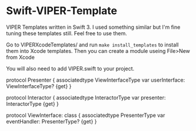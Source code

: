 # Swift-VIPER-Template
VIPER Templates written in Swift 3. I used something similar but I'm fine tuning these templates still. Feel free to use them. 

Go to VIPERXcodeTemplates/ and run `make install_templates` to install them into Xcode templates. Then you can create a module useing File>New from Xcode


You will also need to add VIPER.swift to your project.

protocol Presenter {
    associatedtype ViewInterfaceType
    var userInterface: ViewInterfaceType? {get}
}

protocol Interactor {
    associatedtype InteractorType
    var presenter: InteractorType {get}
}

protocol ViewInterface: class {
    associatedtype PresenterType
    var eventHandler: PresenterType? {get}
}
